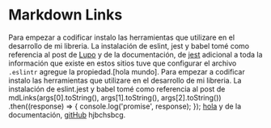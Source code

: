 # Markdown Links
Para empezar a codificar instalo las herramientas que utilizare en el desarrollo de mi libreria. La instalación de eslint, jest y babel tomé como referencia al post de [Lupo](https://medium.com/laboratoria-developers/arquitectura-de-interfaces-web-parte-1-a41053c2a1f2) y de la documentación,
de [jest](https://jestjs.io/docs/en/getting-started) adicional a toda la información que existe en estos sitios tuve que configurar el archivo `.eslintr` agregue la propiedad.[hola mundo]. Para empezar a codificar instalo las herramientas que utilizare en el desarrollo de mi libreria. La instalación de eslint.jest y babel tomé como referencia al post de 
mdLinks(args[0].toString(), args[1].toString(), args[2].toString())
  .then((response) => { console.log('promise', response); });
[hola](https://medium.com/laboratoria-developers/arquitectura-de-interfaces-web-parte-1-a41053c2a1f2) y de la documentación, 
[gitHub](https://noelygithub.github.io/) hjbchsbcg.